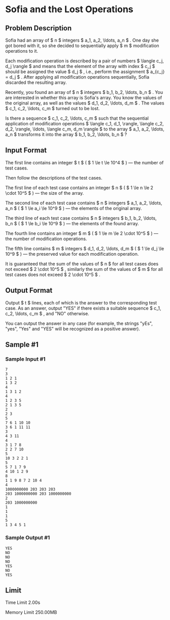 # Sofia and the Lost Operations

## Problem Description

Sofia had an array of $ n $ integers $ a_1, a_2, \ldots, a_n $ . One day she got bored with it, so she decided to sequentially apply $ m $ modification operations to it.

Each modification operation is described by a pair of numbers $ \langle c_j, d_j \rangle $ and means that the element of the array with index $ c_j $ should be assigned the value $ d_j $ , i.e., perform the assignment $ a_{c_j} = d_j $ . After applying all modification operations sequentially, Sofia discarded the resulting array.

Recently, you found an array of $ n $ integers $ b_1, b_2, \ldots, b_n $ . You are interested in whether this array is Sofia's array. You know the values of the original array, as well as the values $ d_1, d_2, \ldots, d_m $ . The values $ c_1, c_2, \ldots, c_m $ turned out to be lost.

Is there a sequence $ c_1, c_2, \ldots, c_m $ such that the sequential application of modification operations $ \langle c_1, d_1, \rangle, \langle c_2, d_2, \rangle, \ldots, \langle c_m, d_m \rangle $ to the array $ a_1, a_2, \ldots, a_n $ transforms it into the array $ b_1, b_2, \ldots, b_n $ ?

## Input Format

The first line contains an integer $ t $ ( $ 1 \le t \le 10^4 $ ) — the number of test cases.

Then follow the descriptions of the test cases.

The first line of each test case contains an integer $ n $ ( $ 1 \le n \le 2 \cdot 10^5 $ ) — the size of the array.

The second line of each test case contains $ n $ integers $ a_1, a_2, \ldots, a_n $ ( $ 1 \le a_i \le 10^9 $ ) — the elements of the original array.

The third line of each test case contains $ n $ integers $ b_1, b_2, \ldots, b_n $ ( $ 1 \le b_i \le 10^9 $ ) — the elements of the found array.

The fourth line contains an integer $ m $ ( $ 1 \le m \le 2 \cdot 10^5 $ ) — the number of modification operations.

The fifth line contains $ m $ integers $ d_1, d_2, \ldots, d_m $ ( $ 1 \le d_j \le 10^9 $ ) — the preserved value for each modification operation.

It is guaranteed that the sum of the values of $ n $ for all test cases does not exceed $ 2 \cdot 10^5 $ , similarly the sum of the values of $ m $ for all test cases does not exceed $ 2 \cdot 10^5 $ .

## Output Format

Output $ t $ lines, each of which is the answer to the corresponding test case. As an answer, output "YES" if there exists a suitable sequence $ c_1, c_2, \ldots, c_m $ , and "NO" otherwise.

You can output the answer in any case (for example, the strings "yEs", "yes", "Yes" and "YES" will be recognized as a positive answer).

## Sample #1

### Sample Input #1

```
7
3
1 2 1
1 3 2
4
1 3 1 2
4
1 2 3 5
2 1 3 5
2
2 3
5
7 6 1 10 10
3 6 1 11 11
3
4 3 11
4
3 1 7 8
2 2 7 10
5
10 3 2 2 1
5
5 7 1 7 9
4 10 1 2 9
8
1 1 9 8 7 2 10 4
4
1000000000 203 203 203
203 1000000000 203 1000000000
2
203 1000000000
1
1
1
5
1 3 4 5 1
```

### Sample Output #1

```
YES
NO
NO
NO
YES
NO
YES
```

## Limit



Time Limit
2.00s

Memory Limit
250.00MB